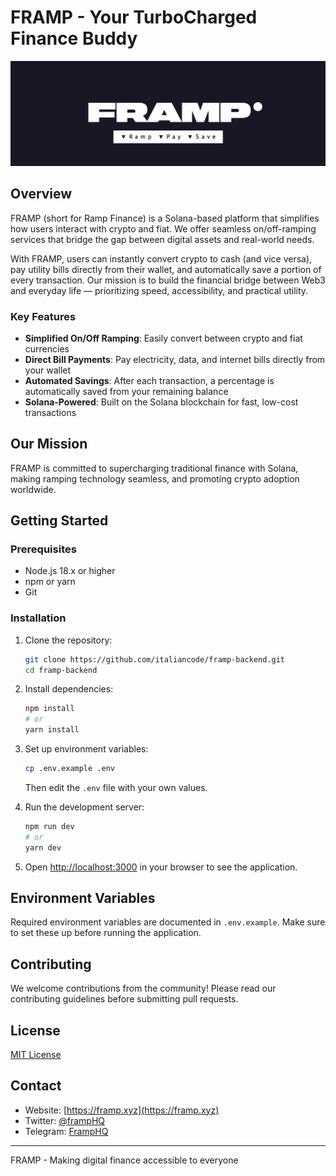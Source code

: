 # FRAMP - Your TurboCharged Finance Buddy

![FRAMP Logo](/public/framp_cover.jpg)

## Overview

FRAMP (short for Ramp Finance) is a Solana-based platform that simplifies how users interact with crypto and fiat. We offer seamless on/off-ramping services that bridge the gap between digital assets and real-world needs.

With FRAMP, users can instantly convert crypto to cash (and vice versa), pay utility bills directly from their wallet, and automatically save a portion of every transaction. Our mission is to build the financial bridge between Web3 and everyday life — prioritizing speed, accessibility, and practical utility.

### Key Features

- **Simplified On/Off Ramping**: Easily convert between crypto and fiat currencies
- **Direct Bill Payments**: Pay electricity, data, and internet bills directly from your wallet
- **Automated Savings**: After each transaction, a percentage is automatically saved from your remaining balance
- **Solana-Powered**: Built on the Solana blockchain for fast, low-cost transactions

## Our Mission

FRAMP is committed to supercharging traditional finance with Solana, making ramping technology seamless, and promoting crypto adoption worldwide.

## Getting Started

### Prerequisites

- Node.js 18.x or higher
- npm or yarn
- Git

### Installation

1. Clone the repository:
   ```bash
   git clone https://github.com/italiancode/framp-backend.git
   cd framp-backend
   ```

2. Install dependencies:
   ```bash
   npm install
   # or
   yarn install
   ```

3. Set up environment variables:
   ```bash
   cp .env.example .env
   ```
   Then edit the `.env` file with your own values.

4. Run the development server:
   ```bash
   npm run dev
   # or
   yarn dev
   ```

5. Open [http://localhost:3000](http://localhost:3000) in your browser to see the application.

## Environment Variables

Required environment variables are documented in `.env.example`. Make sure to set these up before running the application.

## Contributing

We welcome contributions from the community! Please read our contributing guidelines before submitting pull requests.

## License

[MIT License](LICENSE)

## Contact

- Website: [https://framp.xyz](https://framp.xyz)
- Twitter: [@frampHQ](https://twitter.com/frampHQ)
- Telegram: [FrampHQ](https://t.me/FrampHQ)

---

FRAMP - Making digital finance accessible to everyone 

